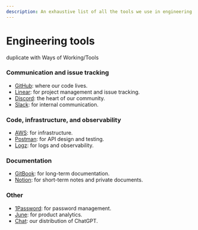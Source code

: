 ```yaml
---
description: An exhaustive list of all the tools we use in engineering.
---
```


# Engineering tools

duplicate with Ways of Working/Tools

### Communication and issue tracking

* [GitHub](https://github.com/CrowdDotDev/crowd.dev): where our code lives.
* [Linear](https://linear.app/crowddotdev/team/C/all): for project management and issue tracking.
* [Discord](https://crowd.dev/discord): the heart of our community.
* [Slack](https://crowddevspace.slack.com/ssb/redirect): for internal communication.

### Code, infrastructure, and observability

* [AWS](http://aws.amazon.com/): for infrastructure.
* [Postman](https://postman.com/): for API design and testing.
* [Logz](https://logz.io/): for logs and observability.

### Documentation

* [GitBook](https://gitbook.com): for long-term documentation.
* [Notion](https://www.notion.so/Engineering-tools-95f8dbf6f93440cc9acaba90f6f1166f): for short-term notes and private documents.

### Other

* [1Password](http://1password.com/): for password management.
* [June](http://june.so/): for product analytics.
* [Chat](https://chat.crowd.dev): our distribution of ChatGPT.
